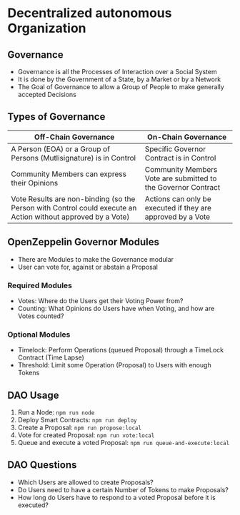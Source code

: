 # Decentralized autonomous Organization

## Governance

* Governance is all the Processes of Interaction over a Social System
* It is done by the Government of a State, by a Market or by a Network
* The Goal of Governance to allow a Group of People to make generally accepted Decisions

## Types of Governance

| Off-Chain Governance                                                                                         | On-Chain Governance                                           |
|--------------------------------------------------------------------------------------------------------------|---------------------------------------------------------------|
| A Person (EOA) or a Group of Persons (Mutlisignature) is in Control                                          | Specific Governor Contract is in Control                      |
| Community Members can express their Opinions                                                                 | Community Members Vote are submitted to the Governor Contract |
| Vote Results are non-binding (so the Person with Control could execute an Action without approved by a Vote) | Actions can only be executed if they are approved by a Vote   |

## OpenZeppelin Governor Modules

* There are Modules to make the Governance modular
* User can vote for, against or abstain a Proposal

### Required Modules

* Votes: Where do the Users get their Voting Power from?
* Counting: What Opinions do Users have when Voting, and how are Votes counted?

### Optional Modules

* Timelock: Perform Operations (queued Proposal) through a TimeLock Contract (Time Lapse)
* Threshold: Limit some Operation (Proposal) to Users with enough Tokens

## DAO Usage

1) Run a Node: `npm run node`
2) Deploy Smart Contracts: `npm run deploy`
3) Create a Proposal: `npm run propose:local`
4) Vote for created Proposal: `npm run vote:local`
5) Queue and execute a voted Proposal: `npm run queue-and-execute:local`

## DAO Questions

* Which Users are allowed to create Proposals?
* Do Users need to have a certain Number of Tokens to make Proposals?
* How long do Users have to respond to a voted Proposal before it is executed?
